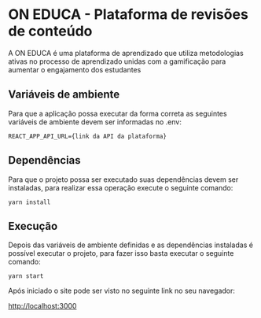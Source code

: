 # ON EDUCA - Plataforma de revisões de conteúdo

A ON EDUCA é uma plataforma de aprendizado que utiliza metodologias ativas no processo de aprendizado unidas com a gamificação para aumentar o engajamento dos estudantes

## Variáveis de ambiente

Para que a aplicação possa executar da forma correta as seguintes variáveis de ambiente devem ser informadas no .env:

```
REACT_APP_API_URL={link da API da plataforma}
```

## Dependências

Para que o projeto possa ser executado suas dependências devem ser instaladas, para realizar essa operação execute o seguinte comando:

```
yarn install
```

## Execução

Depois das variáveis de ambiente definidas e as dependências instaladas é possível executar o projeto, para fazer isso basta executar o seguinte comando:

```
yarn start
```

Após iniciado o site pode ser visto no seguinte link no seu navegador:

[http://localhost:3000](http://localhost:3000)
